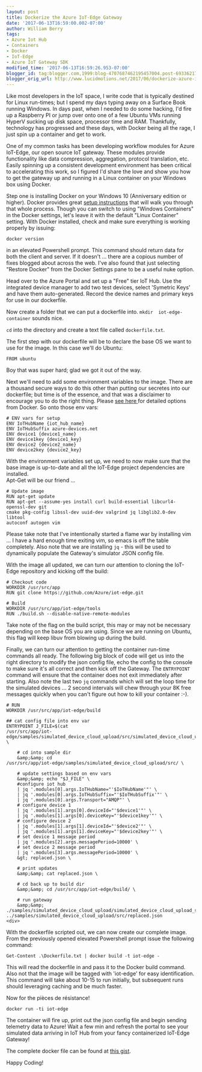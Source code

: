 ```yaml
---
layout: post
title: Dockerize the Azure IoT-Edge Gateway
date: '2017-06-13T16:59:00.002-07:00'
author: William Berry
tags:
- Azure Iot Hub
- Containers
- Docker
- IoT-Edge
- Azure IoT Gateway SDK
modified_time: '2017-06-13T16:59:26.953-07:00'
blogger_id: tag:blogger.com,1999:blog-4707687462195457004.post-6933621790343635894
blogger_orig_url: http://www.lucidmotions.net/2017/06/dockerize-azure-iot-edge-gateway.html
---
```


Like most developers in the IoT space, I write code that is typically destined 
for Linux run-times; but I spend my days typing away on a Surface Book running 
Windows.  In days past, when I needed to do some hacking, I'd fire up a 
Raspberry PI or jump over onto one of a few Ubuntu VMs running HyperV sucking 
up disk space, processor time and RAM.  Thankfully, technology has progressed 
and these days, with Docker being all the rage, I just spin up a container and 
get to work. 

One of my common tasks has been developing workflow modules for Azure 
IoT-Edge, our open source IoT gateway.  These modules provide functionality 
like data compression, aggregation, protocol translation, etc.  Easily 
spinning up a consistent development environment has been critical to 
accelerating this work, so I figured I'd share the love and show you how to 
get the gateway up and running in a Linux container on your Windows box using 
Docker. 

Step one is installing Docker on your Windows 10 (Anniversary edition or 
higher).  Docker provides great [setup 
instructions](https://docs.docker.com/docker-for-windows/install/) that will 
walk you through that whole process.  Though you can switch to using "Windows 
Containers" in the Docker settings, let's leave it with the default "Linux 
Container" setting.  With Docker installed, check and make sure everything is 
working properly by issuing: 

`docker version` 

in an elevated Powershell prompt.  This command should return data for both 
the client and server.  If it doesn't ... there are a copious number of fixes 
blogged about across the web.  I've also found that just selecting "Restore 
Docker" from the Docker Settings pane to be a useful nuke option. 

Head over to the Azure Portal and set up a "Free" tier IoT Hub.  Use the 
integrated device manager to add two test devices, select 'Symetric Keys' and 
have them auto-generated.  Record the device names and primary keys for use in 
our dockerfile. 

Now create a folder that we can put a dockerfile into.  `mkdir 
iot-edge-container` sounds nice. 

`cd` into the directory and create a text file called `dockerfile.txt`. 

The first step with our dockerfile will be to declare the base OS we want to 
use for the image.  In this case we'll do Ubuntu: 

`FROM ubuntu` 

Boy that was super hard; glad we got it out of the way. 

Next we'll need to add some environment variables to the image.  There are a 
thousand secure ways to do this other than putting our secretes into our 
dockerfile; but time is of the essence, and that was a disclaimer to encourage 
you to do the right thing.  Please [see here 
](https://blog.docker.com/2017/02/docker-secrets-management/)for detailed 
options from Docker.  So onto those env vars: 

``` 
# ENV vars for setup 
ENV IoTHubName {iot_hub_name} 
ENV IoTHubSuffix azure-devices.net 
ENV device1 {device1_name} 
ENV device1key {device1_key} 
ENV device2 {device2_name} 
ENV device2key {device2_key} 
``` 

With the environment variables set up, we need to now make sure that the base 
image is up-to-date and all the IoT-Edge project dependencies are installed.  
Apt-Get will be our friend ... 

``` 
# Update image 
RUN apt-get update 
RUN apt-get --assume-yes install curl build-essential libcurl4-openssl-dev git 
cmake pkg-config libssl-dev uuid-dev valgrind jq libglib2.0-dev libtool 
autoconf autogen vim 
``` 

Please take note that I've intentionally started a flame war by installing vim 
... I have a hard enough time exiting vim, so emacs is off the table 
completely.  Also note that we are installing `jq` - this will be used to 
dynamically populate the Gateway's simulator JSON config file. 

With the image all updated, we can turn our attention to cloning the IoT-Edge 
repository and kicking off the build: 

``` 
# Checkout code 
WORKDIR /usr/src/app 
RUN git clone https://github.com/Azure/iot-edge.git 

# Build 
WORKDIR /usr/src/app/iot-edge/tools 
RUN ./build.sh --disable-native-remote-modules 
``` 

Take note of the flag on the build script, this may or may not be necessary 
depending on the base OS you are using.  Since we are running on Ubuntu, this 
flag will keep libuv from blowing up during the build. 

Finally, we can turn our attention to getting the container run-time commands 
all ready.  The following big block of code will get us into the right 
directory to modify the json config file, echo the config to the console to 
make sure it's all correct and then kick off the Gateway.  The `ENTRYPOINT` 
command will ensure that the container does not exit immediately after 
starting.  Also note the last two `jq` commands which will set the loop time 
for the simulated devices ... 2 second intervals will chew through your 8K 
free messages quickly when you can't figure out how to kill your container 
:-). 

``` 
# RUN 
WORKDIR /usr/src/app/iot-edge/build 

## cat config file into env var 
ENTRYPOINT J_FILE=$(cat 
/usr/src/app/iot-edge/samples/simulated_device_cloud_upload/src/simulated_device_cloud_upload_lin.json) 
\ 

    # cd into sample dir 
    &amp;&amp; cd 
/usr/src/app/iot-edge/samples/simulated_device_cloud_upload/src/ \ 

    # update settings based on env vars 
    &amp;&amp; echo "$J_FILE" \ 
    #configure iot hub 
    | jq '.modules[0].args.IoTHubName="'$IoTHubName'"' \ 
    | jq '.modules[0].args.IoTHubSuffix="'$IoTHubSuffix'"' \ 
    | jq '.modules[0].args.Transport="AMQP"' \ 
    # configure device 1 
    | jq '.modules[1].args[0].deviceId="'$device1'"' \ 
    | jq '.modules[1].args[0].deviceKey="'$device1key'"' \ 
    # configure device 2 
    | jq '.modules[1].args[1].deviceId="'$device2'"' \ 
    | jq '.modules[1].args[1].deviceKey="'$device2key'"' \ 
    # set device 1 message period 
    | jq '.modules[2].args.messagePeriod=10000' \ 
    # set device 2 message period 
    | jq '.modules[3].args.messagePeriod=10000' \ 
    &gt; replaced.json \ 

    # print updates 
    &amp;&amp; cat replaced.json \ 

    # cd back up to build dir 
    &amp;&amp; cd /usr/src/app/iot-edge/build/ \ 

    # run gateway 
    &amp;&amp; 
./samples/simulated_device_cloud_upload/simulated_device_cloud_upload_sample 
../samples/simulated_device_cloud_upload/src/replaced.json 
<div> 
``` 

With the dockerfile scripted out, we can now create our complete image.  From 
the previously opened elevated Powershell prompt issue the following command: 

`Get-Content .\Dockerfile.txt | docker build -t iot-edge -` 

This will read the dockerfile in and pass it to the Docker build command.  
Also not that the image will be tagged with 'iot-edge' for easy 
identification.  This command will take about 10-15 to run initially, but 
subsequent runs should leveraging caching and be much faster. 

Now for the pièces de résistance! 

`docker run -ti iot-edge` 

The container will fire up, print out the json config file and begin sending 
telemetry data to Azure!  Wait a few min and refresh the portal to see your 
simulated data arriving in IoT Hub from your fancy containerized IoT-Edge 
Gateway! 

The complete docker file can be found at [this 
gist](https://gist.github.com/WilliamBerryiii/ee31a154d99130f9bbe472a320d49655). 

Happy Coding! 